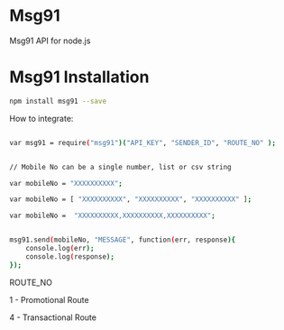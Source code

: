 # Msg91
Msg91 API for node.js

# Msg91 Installation
```sh 
npm install msg91 --save
```


How to integrate:

```sh

var msg91 = require("msg91")("API_KEY", "SENDER_ID", "ROUTE_NO" );


// Mobile No can be a single number, list or csv string

var mobileNo = "XXXXXXXXXX";

var mobileNo = [ "XXXXXXXXXX", "XXXXXXXXXX", "XXXXXXXXXX" ];

var mobileNo =  "XXXXXXXXXX,XXXXXXXXXX,XXXXXXXXXX";


msg91.send(mobileNo, "MESSAGE", function(err, response){
    console.log(err);
    console.log(response);
});

```


ROUTE_NO

1 - Promotional Route

4 - Transactional Route


